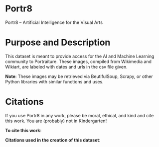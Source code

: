 # Portr8
Portr8 – Artificial Intelligence for the Visual Arts

# Purpose and Description 
This dataset is meant to provide access for the AI and Machine Learning community to Portraiture. These images, compiled from Wikimedia and Wikiart, are labeled with dates and urls in the csv file given. 

**Note**: These images may be retrieved via BeutifulSoup, Scrapy, or other Python libraries with similar functions and uses. 

# Citations 
If you use Portr8 in any work, please be moral, ethical, and kind and cite this work. You are (probably) not in Kindergarten!

**To cite this work**: 

**Citations used in the creation of this dataset**:
